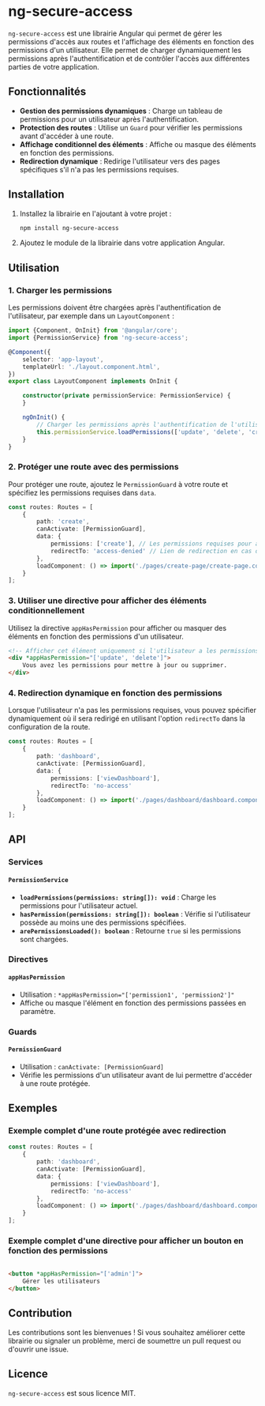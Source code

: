 # ng-secure-access

`ng-secure-access` est une librairie Angular qui permet de gérer les permissions d'accès aux routes et l'affichage des éléments en fonction des permissions d'un utilisateur. Elle permet de charger dynamiquement les permissions après l'authentification et de contrôler l'accès aux différentes parties de votre application.

## Fonctionnalités

- **Gestion des permissions dynamiques** : Charge un tableau de permissions pour un utilisateur après l'authentification.
- **Protection des routes** : Utilise un `Guard` pour vérifier les permissions avant d'accéder à une route.
- **Affichage conditionnel des éléments** : Affiche ou masque des éléments en fonction des permissions.
- **Redirection dynamique** : Redirige l'utilisateur vers des pages spécifiques s'il n'a pas les permissions requises.

## Installation

1. Installez la librairie en l'ajoutant à votre projet :

   ```bash
   npm install ng-secure-access
   ```

2. Ajoutez le module de la librairie dans votre application Angular.

## Utilisation

### 1. Charger les permissions

Les permissions doivent être chargées après l'authentification de l'utilisateur, par exemple dans un `LayoutComponent` :

```typescript
import {Component, OnInit} from '@angular/core';
import {PermissionService} from 'ng-secure-access';

@Component({
    selector: 'app-layout',
    templateUrl: './layout.component.html',
})
export class LayoutComponent implements OnInit {

    constructor(private permissionService: PermissionService) {
    }

    ngOnInit() {
        // Charger les permissions après l'authentification de l'utilisateur
        this.permissionService.loadPermissions(['update', 'delete', 'create']);
    }
}
```

### 2. Protéger une route avec des permissions

Pour protéger une route, ajoutez le `PermissionGuard` à votre route et spécifiez les permissions requises dans `data`.

```typescript
const routes: Routes = [
    {
        path: 'create',
        canActivate: [PermissionGuard],
        data: {
            permissions: ['create'], // Les permissions requises pour accéder à cette route
            redirectTo: 'access-denied' // Lien de redirection en cas de permissions insuffisantes
        },
        loadComponent: () => import('./pages/create-page/create-page.component').then(m => m.CreatePageComponent),
    }
];
```

### 3. Utiliser une directive pour afficher des éléments conditionnellement

Utilisez la directive `appHasPermission` pour afficher ou masquer des éléments en fonction des permissions d'un utilisateur.

```html
<!-- Afficher cet élément uniquement si l'utilisateur a les permissions 'update' ou 'delete' -->
<div *appHasPermission="['update', 'delete']">
    Vous avez les permissions pour mettre à jour ou supprimer.
</div>
```

### 4. Redirection dynamique en fonction des permissions

Lorsque l'utilisateur n'a pas les permissions requises, vous pouvez spécifier dynamiquement où il sera redirigé en utilisant l'option `redirectTo` dans la configuration de la route.

```typescript
const routes: Routes = [
    {
        path: 'dashboard',
        canActivate: [PermissionGuard],
        data: {
            permissions: ['viewDashboard'],
            redirectTo: 'no-access'
        },
        loadComponent: () => import('./pages/dashboard/dashboard.component').then(m => m.DashboardComponent),
    }
];
```

## API

### Services

#### `PermissionService`

- **`loadPermissions(permissions: string[]): void`** : Charge les permissions pour l'utilisateur actuel.
- **`hasPermission(permissions: string[]): boolean`** : Vérifie si l'utilisateur possède au moins une des permissions spécifiées.
- **`arePermissionsLoaded(): boolean`** : Retourne `true` si les permissions sont chargées.

### Directives

#### `appHasPermission`

- Utilisation : `*appHasPermission="['permission1', 'permission2']"`
- Affiche ou masque l'élément en fonction des permissions passées en paramètre.

### Guards

#### `PermissionGuard`

- Utilisation : `canActivate: [PermissionGuard]`
- Vérifie les permissions d'un utilisateur avant de lui permettre d'accéder à une route protégée.

## Exemples

### Exemple complet d'une route protégée avec redirection

```typescript
const routes: Routes = [
    {
        path: 'dashboard',
        canActivate: [PermissionGuard],
        data: {
            permissions: ['viewDashboard'],
            redirectTo: 'no-access'
        },
        loadComponent: () => import('./pages/dashboard/dashboard.component').then(m => m.DashboardComponent),
    }
];
```

### Exemple complet d'une directive pour afficher un bouton en fonction des permissions

```html

<button *appHasPermission="['admin']">
    Gérer les utilisateurs
</button>
```

## Contribution

Les contributions sont les bienvenues ! Si vous souhaitez améliorer cette librairie ou signaler un problème, merci de soumettre un pull request ou d'ouvrir une issue.

## Licence

`ng-secure-access` est sous licence MIT.
